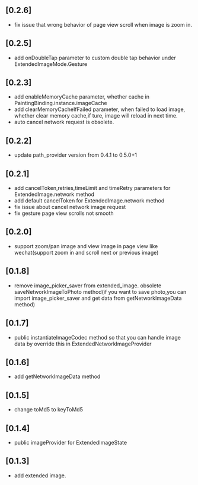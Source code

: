 ## [0.2.6]

* fix issue that wrong behavior of page view scroll when image is zoom in.

## [0.2.5]

* add onDoubleTap parameter to custom double tap behavior under ExtendedImageMode.Gesture

## [0.2.3]

* add enableMemoryCache parameter, whether cache in PaintingBinding.instance.imageCache
* add clearMemoryCacheIfFailed parameter, when failed to load image, whether clear memory cache,if ture, image will reload in next time.
* auto cancel network request is obsolete.

## [0.2.2]

* update path_provider version from 0.4.1 to 0.5.0+1

## [0.2.1]

* add cancelToken,retries,timeLimit and timeRetry parameters for ExtendedImage.network method
* add default cancelToken for ExtendedImage.network method
* fix issue about cancel network image request
* fix gesture page view scrolls not smooth

## [0.2.0]

* support zoom/pan image and view image in page view like wechat(support zoom in and scroll next or previous image)

## [0.1.8]

* remove image_picker_saver from extended_image.
  obsolete saveNetworkImageToPhoto method(if you want to save photo,you can import image_picker_saver and get data from getNetworkImageData method)

## [0.1.7]

* public instantiateImageCodec method so that you can handle image data by override this in ExtendedNetworkImageProvider

## [0.1.6]

* add getNetworkImageData method

## [0.1.5]

* change toMd5 to keyToMd5

## [0.1.4]

* public imageProvider for ExtendedImageState

## [0.1.3]

* add extended image.
